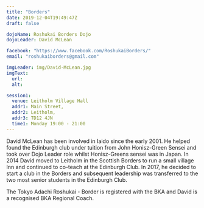 ```yaml
---
title: "Borders"
date: 2019-12-04T19:49:47Z
draft: false

dojoName: Roshukai Borders Dojo
dojoLeader: David McLean

facebook: "https://www.facebook.com/RoshukaiBorders/"
email: "roshukaiborders@gmail.com"

imgLeader: img/David-McLean.jpg
imgText:
  url:
  alt:

session1:
  venue: Leitholm Village Hall
  addr1: Main Street,
  addr2: Leitholm,
  addr3: TD12 4JN
  time1: Monday 19:00 - 21:00
---
```


David McLean has been involved in Iaido since the early 2001. He helped found the Edinburgh club under tuition from John Honisz-Green Sensei and took over Dojo Leader role whilst Honisz-Greens sensei was in Japan. In 2014 David moved to Leitholm in the Scottish Borders to run a small village Inn and continued to co-teach at the Edinburgh Club. In 2017, he decided to start a club in the Borders and subsequent leadership was transferred to the two most senior students in the Edinburgh Club.  

The Tokyo Adachi Roshukai - Border is registered with the BKA and David is a recognised BKA Regional Coach.  
